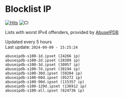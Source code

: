 # Blocklist IP

[![Hits](https://hits.seeyoufarm.com/api/count/incr/badge.svg?url=https%3A%2F%2Fgithub.com%2Fborestad%2Fblocklist-ip%2F&count_bg=%2379C83D&title_bg=%23555555&icon=&icon_color=%23E7E7E7&title=hits&edge_flat=false)](https://hits.seeyoufarm.com)  ![CI](https://img.shields.io/github/workflow/status/borestad/blocklist-ip/CI?style=flat-square)

Lists with worst IPv4 offenders, provided by [AbuseIPDB](https://www.abuseipdb.com/)

<!-- FOOTER-PLACEHOLDER -->
Updated every 5 hours<br>
Last update: `2024-09-09 - 15:25:24`
```
abuseipdb-s100-1d.ipset (24266 ip)
abuseipdb-s100-2d.ipset (28389 ip)
abuseipdb-s100-3d.ipset (30957 ip)
abuseipdb-s100-7d.ipset (38194 ip)
abuseipdb-s100-30d.ipset (59204 ip)
abuseipdb-s100-60d.ipset (85272 ip)
abuseipdb-s100-90d.ipset (115357 ip)
abuseipdb-s100-120d.ipset (136912 ip)
abuseipdb-s100-all.ipset (624736 ip)
```
